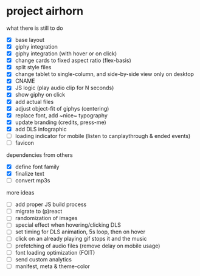 # project airhorn

what there is still to do

- [x] base layout
- [x] giphy integration
- [x] giphy integration (with hover or on click)
- [x] change cards to fixed aspect ratio (flex-basis)
- [x] split style files
- [x] change tablet to single-column, and side-by-side view only on desktop
- [x] CNAME
- [x] JS logic (play audio clip for N seconds)
- [x] show giphy on click
- [x] add actual files
- [x] adjust object-fit of giphys (centering)
- [x] replace font, add ~nice~ typography
- [x] update branding (credits, press-me)
- [x] add DLS infographic
- [ ] loading indicator for mobile (listen to canplaythrough & ended events)
- [ ] favicon

dependencies from others

- [x] define font family
- [x] finalize text
- [ ] convert mp3s

more ideas

- [ ] add proper JS build process
- [ ] migrate to (p)react
- [ ] randomization of images
- [ ] special effect when hovering/clicking DLS
- [ ] set timing for DLS animation, 5s loop, then on hover
- [ ] click on an already playing gif stops it and the music
- [ ] prefetching of audio files (remove delay on mobile usage)
- [ ] font loading optimization (FOIT)
- [ ] send custom analytics
- [ ] manifest, meta & theme-color
